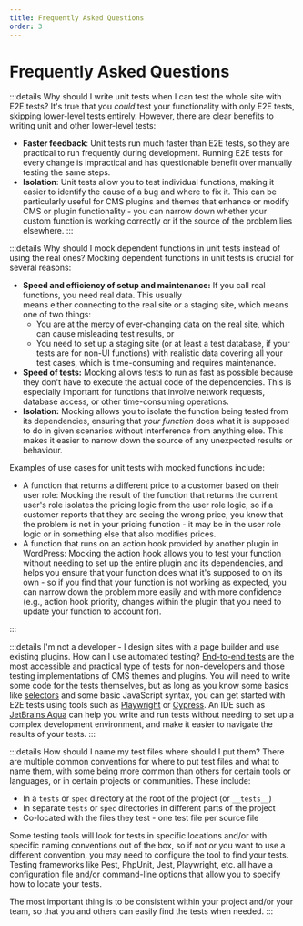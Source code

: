 ```yaml
---
title: Frequently Asked Questions
order: 3
---
```


# Frequently Asked Questions

:::details Why should I write unit tests when I can test the whole site with E2E tests?
It's true that you _could_ test your functionality with only E2E tests, skipping lower-level tests entirely. However,
there are clear benefits to writing unit and other lower-level tests:
- **Faster feedback**: Unit tests run much faster than E2E tests, so they are practical to run frequently during 
  development. Running E2E tests for every change is impractical and has questionable benefit over manually testing 
  the same steps.
- **Isolation**: Unit tests allow you to test individual functions, making it easier to identify the cause of a bug and where to fix it. This can be particularly useful for CMS plugins and themes that enhance or modify CMS or plugin functionality - you can narrow down whether your custom function is working correctly or if the source of the problem lies elsewhere.
:::

:::details Why should I mock dependent functions in unit tests instead of using the real ones?
Mocking dependent functions in unit tests is crucial for several reasons:
- **Speed and efficiency of setup and maintenance:** If you call real functions, you need real data. This usually  
  means either connecting to the real site or a staging site, which means one of two things:
  - You are at the mercy of ever-changing data on the real site, which can cause misleading test results, or
  - You need to set up a staging site (or at least a test database, if your tests are for non-UI functions) with 
    realistic data covering all your test cases, which is  time-consuming and requires maintenance.
- **Speed of tests:** Mocking allows tests to run as fast as possible because they don't have to execute the actual code of the dependencies. This is especially important for functions that involve network requests, database access, or other time-consuming operations.
- **Isolation:** Mocking allows you to isolate the function being tested from its dependencies, ensuring that _your 
  function_ does what it is supposed to do in given scenarios without interference from anything else. This makes it easier to narrow down the source of any unexpected results or behaviour.

Examples of use cases for unit tests with mocked functions include:
- A function that returns a different price to a customer based on their user role: Mocking the result of the function that returns the current user's role isolates the pricing logic from the user role logic, so if a customer reports that they are seeing the wrong price, you know that the problem is not in your pricing function - it may be in the user role logic or in something else that also modifies prices.
- A function that runs on an action hook provided by another plugin in WordPress: Mocking the action hook allows you to test your function without needing to set up the entire plugin and its dependencies, and helps you ensure that your function does what it's supposed to on its own - so if you find that your function is not working as expected, you can narrow down the problem more easily and with more confidence (e.g., action hook priority, changes within the plugin that you need to update your function to account for).

:::

:::details I'm not a developer - I design sites with a page builder and use existing plugins. How can I use automated testing?
[End-to-end tests](./testing-types.md#end-to-end-e2e-tests) are the most accessible and practical type of tests for non-developers and those testing implementations of CMS themes and plugins. You will need to write some code for the tests themselves, but as long as you know some basics like [selectors](https://developer.mozilla.org/en-US/docs/Web/CSS/CSS_selectors) and some basic JavaScript syntax, you can get started with E2E tests using tools such as [Playwright](https://playwright.dev/) or [Cypress](https://www.cypress.io/). An IDE such as [JetBrains Aqua](https://www.jetbrains.com/aqua/) can help you write and run tests without needing to set up a complex development environment, and make it easier to navigate the results of your tests.
:::

:::details How should I name my test files where should I put them?
There are multiple common conventions for where to put test files and what to name them, with some being more common than others for certain tools or languages, or in certain projects or communities. These include:
- In a `tests` or `spec` directory at the root of the project (or `__tests__`)
- In separate `tests` or `spec` directories in different parts of the project 
- Co-located with the files they test - one test file per source file

Some testing tools will look for tests in specific locations and/or with specific naming conventions out of the box, so if not or you want to use a different convention, you may need to configure the tool to find your tests. Testing frameworks like Pest, PhpUnit, Jest, Playwright, etc. all have a configuration file and/or command-line options that allow you to specify how to locate your tests.

The most important thing is to be consistent within your project and/or your team, so that you and others can easily find the tests when needed.
:::